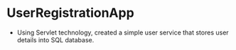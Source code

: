# UserRegistrationApp
 - Using Servlet technology, created a simple user service that stores user details into SQL database.

